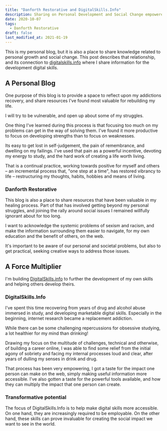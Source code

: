 ```yaml
---
title: "Danforth Restorative and DigitalSkills.Info"
description: Sharing on Personal Development and Social Change empowered by Digital Skills
date: 2020-10-07
tags:
  - Danforth Restorative
draft: false
last_modified_at: 2021-01-19
---
```


This is my personal blog, but it is also a place to share knowledge related to personal growth and social change. This post describes that relationship, and its connection to [digitalskills.info](https://digitalskills.info) where I share information for the development digital skills.

## A Personal Blog 

One purpose of this blog is to provide a space to reflect upon my addictions recovery, and share resources I've found most valuable for rebuilding my life. 

I will try to be vulnerable, and open up about some of my struggles.

One thing I've learned during this process is that focusing too much on my problems can get in the way of solving them. I've found it more productive to focus on developing strengths than to focus on weaknesses.

Its easy to get lost in self-judgement, the pain of remembrance, and dwelling on my failings. I've used that pain as a powerful incentive, devoting my energy to study, and the hard work of creating a life worth living. 

That is a continual practice, working towards positive for myself and others – an incremental process that, "one step at a time", has restored vibrancy to life – restructuring my thoughts, habits, hobbies and means of living.

### Danforth Restorative 

This blog is also a place to share resources that have been valuable in my healing process. Part of that has involved getting beyond my personal struggles, and joining the rally around social issues I remained willfully ignorant about for too long. 

I want to acknowledge the systemic problems of sexism and racism, and make the information surrounding them easier to navigate, for my own education and the benefit of others, on the web.

It's important to be aware of our personal and societal problems, but also to get practical, seeking creative ways to address those issues. 

## A Force Multiplier

I'm building [DigitalSkills.info](https://digitalskills.info) to further the development of my own skills and helping others develop theirs.

### DigitalSkills.Info

I've spent this time recovering from years of drug and alcohol abuse immersed in study, and developing marketable digital skills. Especially in the beginning, internet research became a replacement addiction. 

While there can be some challenging repercussions for obsessive studying, a lot healthier for my mind than drinking!

Drawing my focus on the multitude of challenges, technical and otherwise, of building a career online, I was able to find some relief from the initial agony of sobriety and facing my internal processes loud and clear, after years of dulling my senses in drink and drug.

That process has been very empowering, I got a taste for the impact one person can make on the web, simply making useful information more accessible. I've also gotten a taste for the powerful tools available, and how they can multiply the impact that one person can create.

### Transformative potential

The focus of DigitalSkills.Info is to help make digital skills more accessible. On one hand, they are increasingly required to be employable. On the other hand, these skills can prove invaluable for creating the social impact we want to see in the world.

